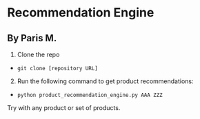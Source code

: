 # Recommendation Engine
## By Paris M.

1. Clone the repo 
* ```git clone [repository URL]```
2. Run the following command to get product recommendations:
* ```python product_recommendation_engine.py AAA ZZZ```

Try with any product or set of products.
